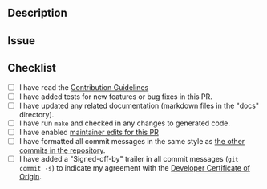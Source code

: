 <!--
Thank you for contributing code to aretext!  Please fill out questions below.
-->

Description
-----------

<!--
Please describe the changes in this PR and what problem you are trying to solve.
-->


Issue
-----

<!--
Please link to any relevant GitHub issues.
-->


Checklist
---------

- [ ] I have read the [Contribution Guidelines](https://github.com/aretext/aretext/blob/main/CONTRIBUTING.md)
- [ ] I have added tests for new features or bug fixes in this PR.
- [ ] I have updated any related documentation (markdown files in the "docs" directory).
- [ ] I have run `make` and checked in any changes to generated code.
- [ ] I have enabled [maintainer edits for this PR](https://help.github.com/en/github/collaborating-with-issues-and-pull-requests/allowing-changes-to-a-pull-request-branch-created-from-a-fork)
- [ ] I have formatted all commit messages in the same style as [the other commits in the repository](https://github.com/aretext/aretext/commits/).
- [ ] I have added a "Signed-off-by" trailer in all commit messages (`git commit -s`) to indicate my agreement with the [Developer Certificate of Origin](https://developercertificate.org/).

